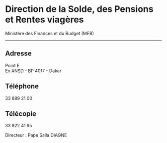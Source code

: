 # Direction de la Solde, des Pensions et Rentes viagères

Ministère des Finances et du Budget (MFB)  

--------------------------------------------

**Adresse**
-----------

Point E  
Ex ANSD - BP 4017 - Dakar

**Téléphone**
-------------

33 889 21 00

**Télécopie**
-------------

33 822 41 95

Directeur : Pape Salla DIAGNE